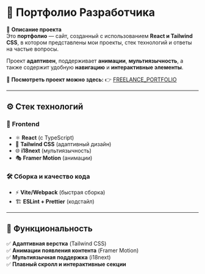 # 🚀 Портфолио Разработчика  

📌 **Описание проекта**  
Это **портфолио** — сайт, созданный с использованием **React и Tailwind CSS**, в котором представлены мои проекты, стек технологий и ответы на частые вопросы.  

Проект **адаптивен**, поддерживает **анимации**, **мультиязычность**, а также содержит удобную **навигацию** и **интерактивные элементы**.  

🔗 **Посмотреть проект можно здесь:** 👉 [FREELANCE_PORTFOLIO](https://freelance-portfolio-eta-sandy.vercel.app/)  

---

## ⚙️ Стек технологий  

### 🔹 **Frontend**  
- ⚛ **React** (с TypeScript)  
- 🎨 **Tailwind CSS** (адаптивный дизайн)  
- 🌐 **i18next** (мультиязычность)  
- 🎭 **Framer Motion** (анимации)  

### 🛠 **Сборка и качество кода**  
- ⚡ **Vite/Webpack** (быстрая сборка)  
- 🏗 **ESLint + Prettier** (кодстайл)  

---

## 🎨 **Функциональность**  
✅ **Адаптивная верстка** (Tailwind CSS)  
✅ **Анимации появления контента** (Framer Motion)  
✅ **Мультиязычная поддержка** (i18next)  
✅ **Плавный скролл и интерактивные секции**  
